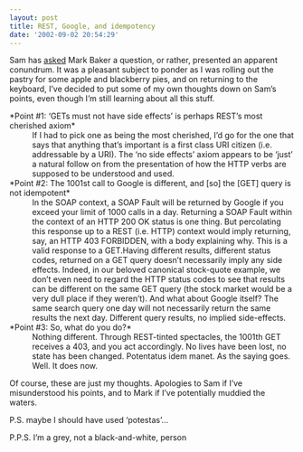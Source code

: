 ```yaml
---
layout: post
title: REST, Google, and idempotency
date: '2002-09-02 20:54:29'
---
```



Sam has [asked](http://radio.weblogs.com/0101679/2002/09/02.html#a784) Mark Baker a question, or rather, presented an apparent conundrum. It was a pleasant subject to ponder as I was rolling out the pastry for some apple and blackberry pies, and on returning to the keyboard, I’ve decided to put some of my own thoughts down on Sam’s points, even though I’m still learning about all this stuff.

<dl><dt>*Point #1: ‘GETs must not have side effects’ is perhaps REST’s most cherished axiom*</dt><dd>If I had to pick one as being the most cherished, I’d go for the one that says that anything that’s important is a first class URI citizen (i.e. addressable by a URI). The ‘no side effects’ axiom appears to be ‘just’ a natural follow on from the presentation of how the HTTP verbs are supposed to be understood and used.</dd><dt>*Point #2: The 1001st call to Google is different, and [so] the [GET] query is not idempotent*</dt><dd>In the SOAP context, a SOAP Fault will be returned by Google if you exceed your limit of 1000 calls in a day. Returning a SOAP Fault within the context of an HTTP 200 OK status is one thing. But percolating this response up to a REST (i.e. HTTP) context would imply returning, say, an HTTP 403 FORBIDDEN, with a body explaining why. This is a valid response to a GET.Having different results, different status codes, returned on a GET query doesn’t necessarily imply any side effects. Indeed, in our beloved canonical stock-quote example, we don’t even need to regard the HTTP status codes to see that results can be different on the same GET query (the stock market would be a very dull place if they weren’t). And what about Google itself? The same search query one day will not necessarily return the same results the next day. Different query results, no implied side-effects.

</dd><dt>*Point #3: So, what do you do?*</dt><dd>Nothing different. Through REST-tinted spectacles, the 1001th GET receives a 403, and you act accordingly. No lives have been lost, no state has been changed. Potentatus idem manet. As the saying goes. Well. It does now.</dd></dl>Of course, these are just my thoughts. Apologies to Sam if I’ve misunderstood his points, and to Mark if I’ve potentially muddied the waters.

P.S. maybe I should have used ‘potestas’…

P.P.S. I’m a grey, not a black-and-white, person



